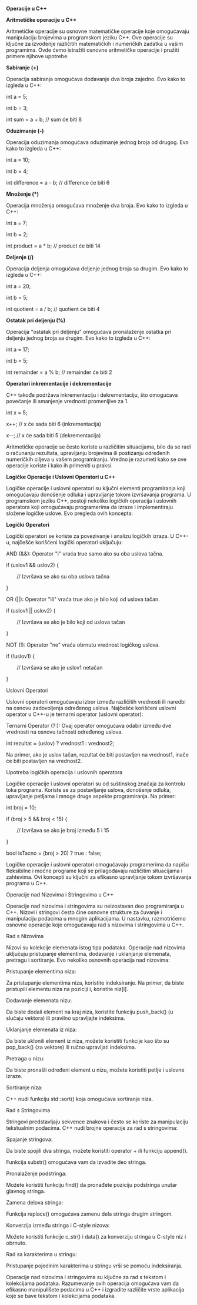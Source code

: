 ﻿**Operacije u C++**

**Aritmetičke operacije u C++**

Aritmetičke operacije su osnovne matematičke operacije koje omogućavaju manipulaciju brojevima u programskom jeziku C++. Ove operacije su ključne za izvođenje različitih matematičkih i numeričkih zadatka u vašim programima. Ovde ćemo istražiti osnovne aritmetičke operacije i pružiti primere njihove upotrebe. 

**Sabiranje (+)** 

Operacija sabiranja omogućava dodavanje dva broja zajedno. Evo kako to izgleda u C++:

int a = 5;

int b = 3;

int sum = a + b; // sum će biti 8

**Oduzimanje (-)**

Operacija oduzimanja omogućava oduzimanje jednog broja od drugog. Evo kako to izgleda u C++:

int a = 10;

int b = 4;

int difference = a - b; // difference će biti 6

**Množenje (\*)**

Operacija množenja omogućava množenje dva broja. Evo kako to izgleda u C++:

int a = 7;

int b = 2;

int product = a \* b; // product će biti 14

**Deljenje (/)**

Operacija deljenja omogućava deljenje jednog broja sa drugim. Evo kako to izgleda u C++:

int a = 20;

int b = 5;

int quotient = a / b; // quotient će biti 4

**Ostatak pri deljenju (%)**

Operacija "ostatak pri deljenju" omogućava pronalaženje ostatka pri deljenju jednog broja sa drugim. Evo kako to izgleda u C++:

int a = 17;

int b = 5;

int remainder = a % b; // remainder će biti 2

**Operatori inkrementacije i dekrementacije**

C++ takođe podržava inkrementaciju i dekrementaciju, što omogućava povećanje ili smanjenje vrednosti promenljive za 1.

int x = 5;

x++; // x će sada biti 6 (inkrementacija)

x--; // x će sada biti 5 (dekrementacija)

Aritmetičke operacije se često koriste u različitim situacijama, bilo da se radi o računanju rezultata, upravljanju brojevima ili postizanju određenih numeričkih ciljeva u vašem programiranju. Vredno je razumeti kako se ove operacije koriste i kako ih primeniti u praksi.

**Logičke Operacije i Uslovni Operatori u C++**

Logičke operacije i uslovni operatori su ključni elementi programiranja koji omogućavaju donošenje odluka i upravljanje tokom izvršavanja programa. U programskom jeziku C++, postoji nekoliko logičkih operacija i uslovnih operatora koji omogućavaju programerima da izraze i implementiraju složene logičke uslove. Evo pregleda ovih koncepta:

**Logički Operatori**

Logički operatori se koriste za povezivanje i analizu logičkih izraza. U C++-u, najčešće korišćeni logički operatori uključuju: 

AND (&&): Operator "i" vraća true samo ako su oba uslova tačna.

if (uslov1 && uslov2) {

`    `// Izvršava se ako su oba uslova tačna

}

OR (||): Operator "ili" vraća true ako je bilo koji od uslova tačan.

if (uslov1 || uslov2) {

`    `// Izvršava se ako je bilo koji od uslova tačan

}

NOT (!): Operator "ne" vraća obrnutu vrednost logičkog uslova.

if (!uslov1) {

`    `// Izvršava se ako je uslov1 netačan

}

Uslovni Operatori

Uslovni operatori omogućavaju izbor između različitih vrednosti ili naredbi na osnovu zadovoljenja određenog uslova. Najčešće korišćeni uslovni operator u C++-u je ternarni operator (uslovni operator):

Ternarni Operator (?:): Ovaj operator omogućava odabir između dve vrednosti na osnovu tačnosti određenog uslova.

int rezultat = (uslov) ? vrednost1 : vrednost2;

Na primer, ako je uslov tačan, rezultat će biti postavljen na vrednost1, inače će biti postavljen na vrednost2.

Upotreba logičkih operacija i uslovnih operatora

Logičke operacije i uslovni operatori su od suštinskog značaja za kontrolu toka programa. Koriste se za postavljanje uslova, donošenje odluka, upravljanje petljama i mnoge druge aspekte programiranja. Na primer:

int broj = 10;

if (broj > 5 && broj < 15) {

`    `// Izvršava se ako je broj između 5 i 15

}

bool isTacno = (broj > 20) ? true : false;

Logičke operacije i uslovni operatori omogućavaju programerima da napišu fleksibilne i moćne programe koji se prilagođavaju različitim situacijama i zahtevima. Ovi koncepti su ključni za efikasno upravljanje tokom izvršavanja programa u C++.

Operacije nad Nizovima i Stringovima u C++

Operacije nad nizovima i stringovima su neizostavan deo programiranja u C++. Nizovi i stringovi često čine osnovne strukture za čuvanje i manipulaciju podacima u mnogim aplikacijama. U nastavku, razmotrićemo osnovne operacije koje omogućavaju rad s nizovima i stringovima u C++.

Rad s Nizovima

Nizovi su kolekcije elemenata istog tipa podataka. Operacije nad nizovima uključuju pristupanje elementima, dodavanje i uklanjanje elemenata, pretragu i sortiranje. Evo nekoliko osnovnih operacija nad nizovima:

Pristupanje elementima niza:

Za pristupanje elementima niza, koristite indeksiranje. Na primer, da biste pristupili elementu niza na poziciji i, koristite niz[i].

Dodavanje elemenata nizu:

Da biste dodali element na kraj niza, koristite funkciju push\_back() (u slučaju vektora) ili pravilno upravljajte indeksima.

Uklanjanje elemenata iz niza:

Da biste uklonili element iz niza, možete koristiti funkcije kao što su pop\_back() (za vektore) ili ručno upravljati indeksima.

Pretraga u nizu:

Da biste pronašli određeni element u nizu, možete koristiti petlje i uslovne izraze.

Sortiranje niza:

C++ nudi funkciju std::sort() koja omogućava sortiranje niza.

Rad s Stringovima

Stringovi predstavljaju sekvence znakova i često se koriste za manipulaciju tekstualnim podacima. C++ nudi brojne operacije za rad s stringovima:

Spajanje stringova:

Da biste spojili dva stringa, možete koristiti operator + ili funkciju append().












Funkcija substr() omogućava vam da izvadite deo stringa.

Pronalaženje podstringa:

Možete koristiti funkciju find() da pronađete poziciju podstringa unutar glavnog stringa.

Zamena delova stringa:

Funkcija replace() omogućava zamenu dela stringa drugim stringom.

Konverzija između stringa i C-style nizova:

Možete koristiti funkcije c\_str() i data() za konverziju stringa u C-style niz i obrnuto.

Rad sa karakterima u stringu:

Pristupanje pojedinim karakterima u stringu vrši se pomoću indeksiranja.

Operacije nad nizovima i stringovima su ključne za rad s tekstom i kolekcijama podataka. Razumevanje ovih operacija omogućava vam da efikasno manipulišete podacima u C++ i izgradite različite vrste aplikacija koje se bave tekstom i kolekcijama podataka. 





